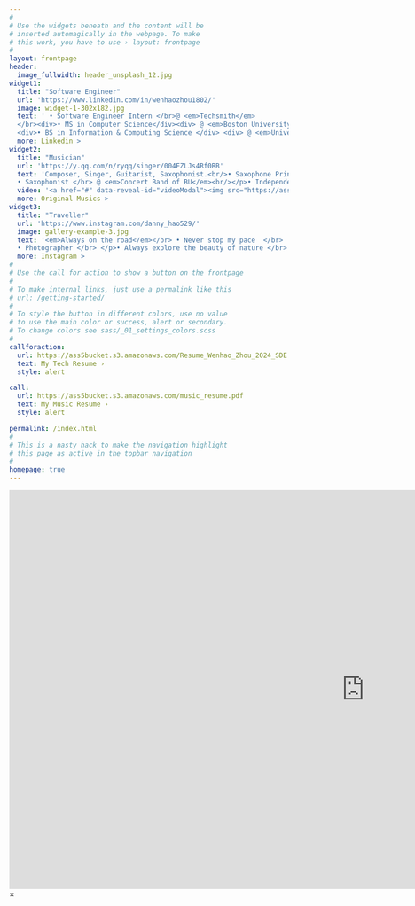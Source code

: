 ```yaml
---
#
# Use the widgets beneath and the content will be
# inserted automagically in the webpage. To make
# this work, you have to use › layout: frontpage
#
layout: frontpage
header:
  image_fullwidth: header_unsplash_12.jpg
widget1:
  title: "Software Engineer"
  url: 'https://www.linkedin.com/in/wenhaozhou1802/'
  image: widget-1-302x182.jpg
  text: ' • Software Engineer Intern </br>@ <em>Techsmith</em>
  </br><div>• MS in Computer Science</div><div> @ <em>Boston University 2024</em></div></br>
  <div>• BS in Information & Computing Science </div> <div> @ <em>University of Liverpool 2022</em></div>'
  more: Linkedin >
widget2:
  title: "Musician"
  url: 'https://y.qq.com/n/ryqq/singer/004EZLJs4Rf0RB'
  text: 'Composer, Singer, Guitarist, Saxophonist.<br/>• Saxophone Principal </br> @ <em>Symphony Orchestra of XJTLU</em> <br/></p>
  • Saxophonist </br> @ <em>Concert Band of BU</em><br/></p>• Independent Musician </br> @ Tencent Music & Netease Music </br>'
  video: '<a href="#" data-reveal-id="videoModal"><img src="https://ass5bucket.s3.amazonaws.com/Music.jpg" width="302" height="182" alt=""/></a>'
  more: Original Musics >
widget3:
  title: "Traveller"
  url: 'https://www.instagram.com/danny_hao529/'
  image: gallery-example-3.jpg
  text: '<em>Always on the road</em></br> • Never stop my pace  </br>
  • Photographer </br> </p>• Always explore the beauty of nature </br>'
  more: Instagram >
#
# Use the call for action to show a button on the frontpage
#
# To make internal links, just use a permalink like this
# url: /getting-started/
#
# To style the button in different colors, use no value
# to use the main color or success, alert or secondary.
# To change colors see sass/_01_settings_colors.scss
#
callforaction:
  url: https://ass5bucket.s3.amazonaws.com/Resume_Wenhao_Zhou_2024_SDE.pdf
  text: My Tech Resume ›
  style: alert

call:
  url: https://ass5bucket.s3.amazonaws.com/music_resume.pdf
  text: My Music Resume ›
  style: alert

permalink: /index.html
#
# This is a nasty hack to make the navigation highlight
# this page as active in the topbar navigation
#
homepage: true
---
```


<div id="videoModal" class="reveal-modal large" data-reveal="">
  <div class="flex-video widescreen vimeo" style="display: block;">
    <iframe width="1280" height="720" src="https://space.bilibili.com/77015722?spm_id_from=333.999.0.0" frameborder="0" allowfullscreen></iframe>
  </div>
  <a class="close-reveal-modal">&#215;</a>
</div>
